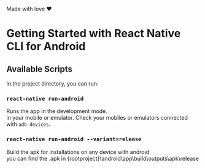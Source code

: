 Made with love ❤️

# Getting Started with React Native CLI for Android

## Available Scripts

In the project directory, you can run:

### `react-native run-android`

Runs the app in the development mode.\
in your mobile or emulator. Check your mobiles or emulators connected with `adb devices`.


### `react-native run-android --variant=release`

Build the apk for installations on any device with android.\
you can find the .apk in {rootproject}\android\app\build\outputs\apk\release
